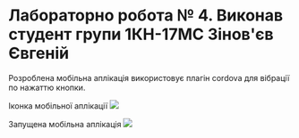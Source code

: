 # Лабораторно робота № 4. Виконав студент групи 1КН-17МС Зінов'єв Євгеній

Розроблена мобільна аплікація використовує плагін cordova для вібрації по нажаттю кнопки.

Іконка мобільної аплікації
![](https://github.com/YuliaOsadchuk/kpp_lab_4/blob/master/photo_2017-12-15_00-19-41.jpg)

Запущена мобільна аплікація
![](https://github.com/YuliaOsadchuk/kpp_lab_4/blob/master/photo_2017-12-15_00-19-41%20(2).jpg)
